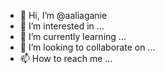 - 👋 Hi, I’m @aaliaganie
- 👀 I’m interested in ...
- 🌱 I’m currently learning ...
- 💞️ I’m looking to collaborate on ...
- 📫 How to reach me ...

<!---
aaliaganie/aaliaganie is a ✨ special ✨ repository because its `README.md` (this file) appears on your GitHub profile.
You can click the Preview link to take a look at your changes.
--->
